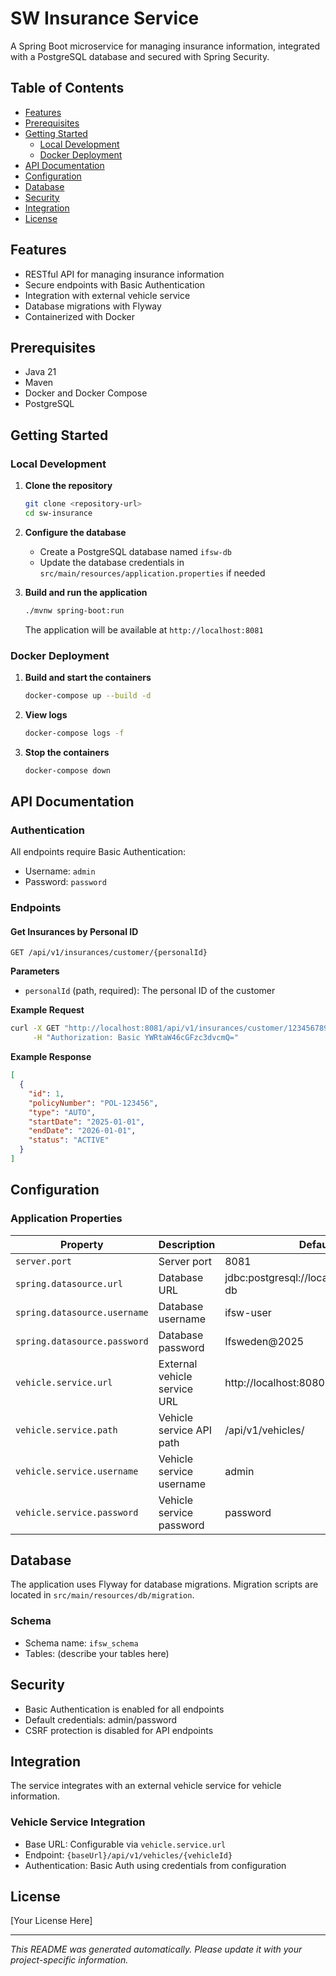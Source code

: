 # SW Insurance Service

A Spring Boot microservice for managing insurance information, integrated with a PostgreSQL database and secured with Spring Security.

## Table of Contents
- [Features](#features)
- [Prerequisites](#prerequisites)
- [Getting Started](#getting-started)
  - [Local Development](#local-development)
  - [Docker Deployment](#docker-deployment)
- [API Documentation](#api-documentation)
- [Configuration](#configuration)
- [Database](#database)
- [Security](#security)
- [Integration](#integration)
- [License](#license)

## Features

- RESTful API for managing insurance information
- Secure endpoints with Basic Authentication
- Integration with external vehicle service
- Database migrations with Flyway
- Containerized with Docker

## Prerequisites

- Java 21
- Maven
- Docker and Docker Compose
- PostgreSQL

## Getting Started

### Local Development

1. **Clone the repository**
   ```bash
   git clone <repository-url>
   cd sw-insurance
   ```

2. **Configure the database**
   - Create a PostgreSQL database named `ifsw-db`
   - Update the database credentials in `src/main/resources/application.properties` if needed

3. **Build and run the application**
   ```bash
   ./mvnw spring-boot:run
   ```

   The application will be available at `http://localhost:8081`

### Docker Deployment

1. **Build and start the containers**
   ```bash
   docker-compose up --build -d
   ```

2. **View logs**
   ```bash
   docker-compose logs -f
   ```

3. **Stop the containers**
   ```bash
   docker-compose down
   ```

## API Documentation

### Authentication
All endpoints require Basic Authentication:
- Username: `admin`
- Password: `password`

### Endpoints

#### Get Insurances by Personal ID
```
GET /api/v1/insurances/customer/{personalId}
```

**Parameters**
- `personalId` (path, required): The personal ID of the customer

**Example Request**
```bash
curl -X GET "http://localhost:8081/api/v1/insurances/customer/1234567890" \
     -H "Authorization: Basic YWRtaW46cGFzc3dvcmQ="
```

**Example Response**
```json
[
  {
    "id": 1,
    "policyNumber": "POL-123456",
    "type": "AUTO",
    "startDate": "2025-01-01",
    "endDate": "2026-01-01",
    "status": "ACTIVE"
  }
]
```

## Configuration

### Application Properties

| Property | Description | Default |
|----------|-------------|---------|
| `server.port` | Server port | 8081 |
| `spring.datasource.url` | Database URL | jdbc:postgresql://localhost:5432/ifsw-db |
| `spring.datasource.username` | Database username | ifsw-user |
| `spring.datasource.password` | Database password | Ifsweden@2025 |
| `vehicle.service.url` | External vehicle service URL | http://localhost:8080 |
| `vehicle.service.path` | Vehicle service API path | /api/v1/vehicles/ |
| `vehicle.service.username` | Vehicle service username | admin |
| `vehicle.service.password` | Vehicle service password | password |

## Database

The application uses Flyway for database migrations. Migration scripts are located in `src/main/resources/db/migration`.

### Schema
- Schema name: `ifsw_schema`
- Tables: (describe your tables here)

## Security

- Basic Authentication is enabled for all endpoints
- Default credentials: admin/password
- CSRF protection is disabled for API endpoints

## Integration

The service integrates with an external vehicle service for vehicle information.

### Vehicle Service Integration
- Base URL: Configurable via `vehicle.service.url`
- Endpoint: `{baseUrl}/api/v1/vehicles/{vehicleId}`
- Authentication: Basic Auth using credentials from configuration

## License

[Your License Here]

---

*This README was generated automatically. Please update it with your project-specific information.*